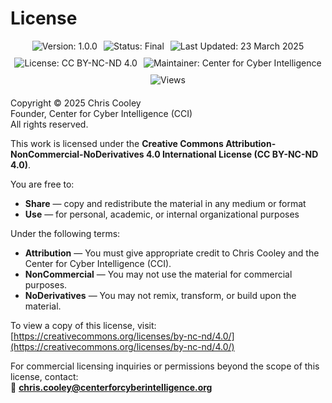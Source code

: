 # License
<div align="center" style="display: flex; flex-wrap: wrap; justify-content: center; gap: 10px; margin-bottom: 20px;">
  <img src="https://img.shields.io/badge/Version-1.0.0-blue.svg" alt="Version: 1.0.0" />
  <img src="https://img.shields.io/badge/Status-Final-purple.svg" alt="Status: Final" />
  <img src="https://img.shields.io/badge/Last_Updated-23_March_2025-teal.svg" alt="Last Updated: 23 March 2025" />
  <img src="https://img.shields.io/badge/License-CC_BY--NC--ND_4.0-lightgrey.svg" alt="License: CC BY-NC-ND 4.0" />
  <img src="https://img.shields.io/badge/Maintainer-Center_for_Cyber_Intelligence-darkblue.svg" alt="Maintainer: Center for Cyber Intelligence" />
  <img src="https://hits.sh/github.com/centerforcyberintelligence/CTI-AIU.svg?label=Views&color=6e5494" alt="Views" />
</div>

Copyright © 2025 Chris Cooley  
Founder, Center for Cyber Intelligence (CCI)  
All rights reserved.

This work is licensed under the **Creative Commons Attribution-NonCommercial-NoDerivatives 4.0 International License (CC BY-NC-ND 4.0)**.

You are free to:
- **Share** — copy and redistribute the material in any medium or format
- **Use** — for personal, academic, or internal organizational purposes

Under the following terms:
- **Attribution** — You must give appropriate credit to Chris Cooley and the Center for Cyber Intelligence (CCI).
- **NonCommercial** — You may not use the material for commercial purposes.
- **NoDerivatives** — You may not remix, transform, or build upon the material.

To view a copy of this license, visit:  
[https://creativecommons.org/licenses/by-nc-nd/4.0/](https://creativecommons.org/licenses/by-nc-nd/4.0/)

For commercial licensing inquiries or permissions beyond the scope of this license, contact:  
📧 **chris.cooley@centerforcyberintelligence.org**
